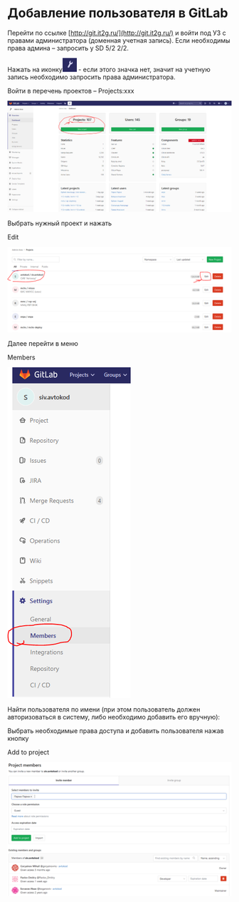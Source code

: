 # Добавление пользователя в GitLab

Перейти по ссылке [http://git.it2g.ru/](http://git.it2g.ru/) и войти под УЗ с правами администратора \(доменная учетная запись\). Если необходимы права админа – запросить у SD 5/2 2/2.

Нажать на иконку![C:\2ed672a6fa540d10eca8d6c94a666bc9](../.gitbook/assets/0%20%284%29.png) - если этого значка нет, значит на учетную запись необходимо запросить права администратора.

Войти в перечень проектов – Projects:xxx

![C:\d3d213409ccc0419b91f5e76ec7994e3](../.gitbook/assets/1.png)

Выбрать нужный проект и нажать

Edit

![C:\7fdb9b81576d2b55982195a01d8b839d](../.gitbook/assets/2%20%287%29.png)

Далее перейти в меню

Members

![C:\70ffc3114d7c99bf6a103a4d9c435c7f](../.gitbook/assets/3%20%282%29.png)

Найти пользователя по имени \(при этом пользователь должен авторизоваться в систему, либо необходимо добавить его вручную\):

Выбрать необходимые права доступа и добавить пользователя нажав кнопку

Add to project

![C:\6ba183dc093422592ba7547b6e4f5314](../.gitbook/assets/4%20%285%29.png)

